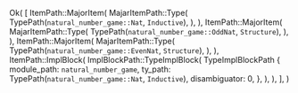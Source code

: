 Ok(
    [
        ItemPath::MajorItem(
            MajarItemPath::Type(
                TypePath(`natural_number_game::Nat`, `Inductive`),
            ),
        ),
        ItemPath::MajorItem(
            MajarItemPath::Type(
                TypePath(`natural_number_game::OddNat`, `Structure`),
            ),
        ),
        ItemPath::MajorItem(
            MajarItemPath::Type(
                TypePath(`natural_number_game::EvenNat`, `Structure`),
            ),
        ),
        ItemPath::ImplBlock(
            ImplBlockPath::TypeImplBlock(
                TypeImplBlockPath {
                    module_path: `natural_number_game`,
                    ty_path: TypePath(`natural_number_game::Nat`, `Inductive`),
                    disambiguator: 0,
                },
            ),
        ),
    ],
)